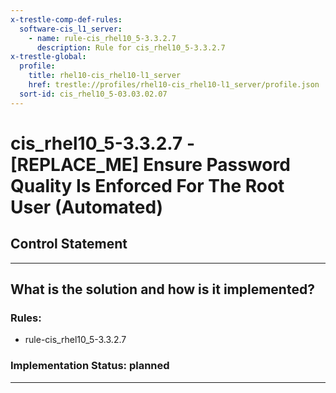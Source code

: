 ```yaml
---
x-trestle-comp-def-rules:
  software-cis_l1_server:
    - name: rule-cis_rhel10_5-3.3.2.7
      description: Rule for cis_rhel10_5-3.3.2.7
x-trestle-global:
  profile:
    title: rhel10-cis_rhel10-l1_server
    href: trestle://profiles/rhel10-cis_rhel10-l1_server/profile.json
  sort-id: cis_rhel10_5-03.03.02.07
---
```


# cis_rhel10_5-3.3.2.7 - \[REPLACE_ME\] Ensure Password Quality Is Enforced For The Root User (Automated)

## Control Statement

______________________________________________________________________

## What is the solution and how is it implemented?

<!-- For implementation status enter one of: implemented, partial, planned, alternative, not-applicable -->

<!-- Note that the list of rules under ### Rules: is read-only and changes will not be captured after assembly to JSON -->

<!-- Add control implementation description here for control: cis_rhel10_5-3.3.2.7 -->

### Rules:

  - rule-cis_rhel10_5-3.3.2.7

### Implementation Status: planned

______________________________________________________________________
